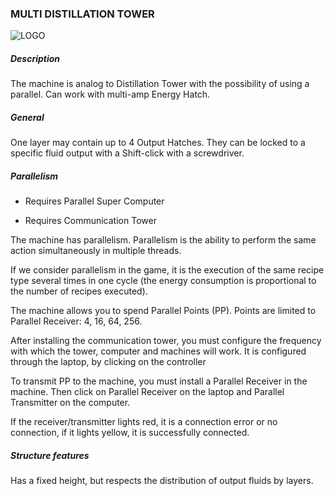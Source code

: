 ### MULTI DISTILLATION TOWER

![LOGO](https://cdn.discordapp.com/attachments/916393114166525974/916408486332608592/MDT.png)

##### Description

The machine is analog to Distillation Tower with the possibility of using a parallel. Can work with multi-amp Energy Hatch.

##### General

One layer may contain up to 4 Output Hatches. They can be locked to a specific fluid output with a Shift-click with a screwdriver.

##### Parallelism

- Requires Parallel Super Computer


- Requires Communication Tower


The machine has parallelism. Parallelism is the ability to perform the same action simultaneously in multiple threads.


If we consider parallelism in the game, it is the execution of the same recipe type several times in one cycle (the energy consumption is proportional to the number of recipes executed).

The machine allows you to spend Parallel Points (PP). Points are limited to Parallel Receiver: 4, 16, 64, 256.


After installing the communication tower, you must configure the frequency with which the tower, computer and machines will work. It is configured through the laptop, by clicking on the controller

To transmit PP to the machine, you must install a Parallel Receiver in the machine. Then click on Parallel Receiver on the laptop and Parallel Transmitter on the computer.


If the receiver/transmitter lights red, it is a connection error or no connection, if it lights yellow, it is successfully connected.

##### Structure features

Has a fixed height, but respects the distribution of output fluids by layers.

